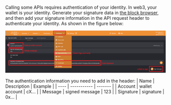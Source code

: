 Calling some APIs requires authentication of your identity. In web3, your wallet is your identity. Generate your signature data in [the block browser](https://polkadot.js.org/apps/), and then add your signature information in the API request header to authenticate your identity. As shown in the figure below:

![sign.png](../picture/sign.png)

The authentication information you need to add in the header:
| Name | Description | Example |
| ---- | ----------- | ------- |
| Account | wallet account | cX... |
| Message | signed message | 123 |
| Signature | signature | 0x... |